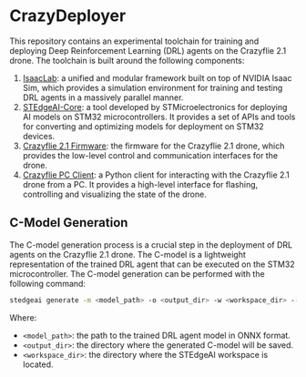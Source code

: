 # CrazyDeployer

This repository contains an experimental toolchain for training and deploying Deep Reinforcement Learning (DRL) agents on the Crazyflie 2.1 drone. The toolchain is built around the following components:
1. [IsaacLab](https://isaac-sim.github.io/IsaacLab/main/index.html): a unified and modular framework built on top of NVIDIA Isaac Sim, which provides a simulation environment for training and testing DRL agents in a massively parallel manner.
2. [STEdgeAI-Core](https://stedgeai-dc.st.com/assets/embedded-docs/index.html): a tool developed by STMicroelectronics for deploying AI models on STM32 microcontrollers. It provides a set of APIs and tools for converting and optimizing models for deployment on STM32 devices.
3. [Crazyflie 2.1 Firmware](https://www.bitcraze.io/documentation/repository/crazyflie-firmware/master/): the firmware for the Crazyflie 2.1 drone, which provides the low-level control and communication interfaces for the drone.
4. [Crazyflie PC Client](https://www.bitcraze.io/documentation/repository/crazyflie-clients-python/master/): a Python client for interacting with the Crazyflie 2.1 drone from a PC. It provides a high-level interface for flashing, controlling and visualizing the state of the drone.

## C-Model Generation

The C-model generation process is a crucial step in the deployment of DRL agents on the Crazyflie 2.1 drone. The C-model is a lightweight representation of the trained DRL agent that can be executed on the STM32 microcontroller. The C-model generation can be performed with the following command:

```bash
stedgeai generate -m <model_path> -o <output_dir> -w <workspace_dir> --target stm32f4 --c-api st-ai --no-workspace
```

Where:
- `<model_path>`: the path to the trained DRL agent model in ONNX format.
- `<output_dir>`: the directory where the generated C-model will be saved.
- `<workspace_dir>`: the directory where the STEdgeAI workspace is located.